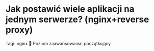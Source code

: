 # Jak postawić wiele aplikacji na jednym serwerze? (nginx+reverse proxy)

Tagi: nginx 🚀
Poziom zaawansowania: początkujący